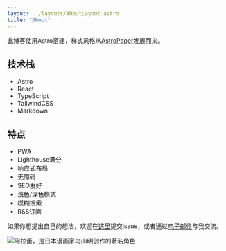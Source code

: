 ```yaml
---
layout: ../layouts/AboutLayout.astro
title: "About"
---
```


此博客使用Astro搭建，样式风格从[AstroPaper](https://github.com/satnaing/astro-paper)发展而来。

## 技术栈

- Astro
- React
- TypeScript
- TailwindCSS
- Markdown

## 特点

- PWA
- Lighthouse满分
- 响应式布局
- 无障碍
- SEO友好
- 浅色/深色模式
- 模糊搜索
- RSS订阅

如果你想提出自己的想法，欢迎在[这里](https://github.com/Clarkkkk/blog/issues)提交issue，或者通过[电子邮件](mailto:clark1729@outlook.com)与我交流。

<div class="mt-24 sm:mt-36">
  <img src="/assets/alalei.png" class="w-48 sm:w-60 mx-auto about-image" alt="阿拉蕾，是日本漫画家鸟山明创作的著名角色">
</div>
